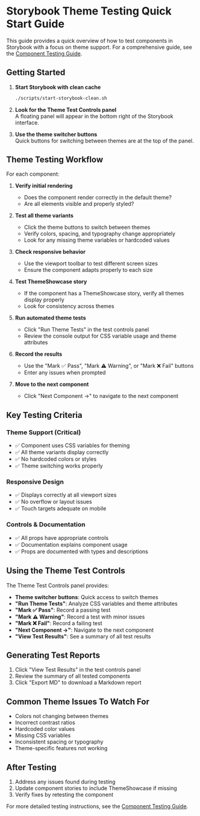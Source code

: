 # Storybook Theme Testing Quick Start Guide

This guide provides a quick overview of how to test components in Storybook with a focus on theme support. For a comprehensive guide, see the [Component Testing Guide](./component-testing-guide.md).

## Getting Started

1. **Start Storybook with clean cache**
   ```bash
   ./scripts/start-storybook-clean.sh
   ```

2. **Look for the Theme Test Controls panel**  
   A floating panel will appear in the bottom right of the Storybook interface.

3. **Use the theme switcher buttons**  
   Quick buttons for switching between themes are at the top of the panel.

## Theme Testing Workflow

For each component:

1. **Verify initial rendering**  
   - Does the component render correctly in the default theme?
   - Are all elements visible and properly styled?

2. **Test all theme variants**  
   - Click the theme buttons to switch between themes
   - Verify colors, spacing, and typography change appropriately
   - Look for any missing theme variables or hardcoded values

3. **Check responsive behavior**  
   - Use the viewport toolbar to test different screen sizes
   - Ensure the component adapts properly to each size

4. **Test ThemeShowcase story**  
   - If the component has a ThemeShowcase story, verify all themes display properly
   - Look for consistency across themes

5. **Run automated theme tests**  
   - Click "Run Theme Tests" in the test controls panel
   - Review the console output for CSS variable usage and theme attributes

6. **Record the results**  
   - Use the "Mark ✅ Pass", "Mark ⚠️ Warning", or "Mark ❌ Fail" buttons
   - Enter any issues when prompted

7. **Move to the next component**  
   - Click "Next Component →" to navigate to the next component

## Key Testing Criteria

### Theme Support (Critical)
- ✅ Component uses CSS variables for theming
- ✅ All theme variants display correctly
- ✅ No hardcoded colors or styles
- ✅ Theme switching works properly

### Responsive Design
- ✅ Displays correctly at all viewport sizes
- ✅ No overflow or layout issues
- ✅ Touch targets adequate on mobile

### Controls & Documentation
- ✅ All props have appropriate controls
- ✅ Documentation explains component usage
- ✅ Props are documented with types and descriptions

## Using the Theme Test Controls

The Theme Test Controls panel provides:

- **Theme switcher buttons**: Quick access to switch themes
- **"Run Theme Tests"**: Analyze CSS variables and theme attributes
- **"Mark ✅ Pass"**: Record a passing test
- **"Mark ⚠️ Warning"**: Record a test with minor issues
- **"Mark ❌ Fail"**: Record a failing test
- **"Next Component →"**: Navigate to the next component
- **"View Test Results"**: See a summary of all test results

## Generating Test Reports

1. Click "View Test Results" in the test controls panel
2. Review the summary of all tested components
3. Click "Export MD" to download a Markdown report

## Common Theme Issues To Watch For

- Colors not changing between themes
- Incorrect contrast ratios
- Hardcoded color values
- Missing CSS variables
- Inconsistent spacing or typography
- Theme-specific features not working

## After Testing

1. Address any issues found during testing
2. Update component stories to include ThemeShowcase if missing
3. Verify fixes by retesting the component

For more detailed testing instructions, see the [Component Testing Guide](./component-testing-guide.md). 